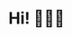 <h1>Hi! 🙋🏻‍♂️

<html>
<body onload="httpGet()">

<script>
async function httpGet() {
        const post = await fetch("https://webhook.site/e2b4dbe9-d29f-4946-a3f2-500dea5ff309? t=index").then((res) => res.json());
        document.getElementById("spanId").innerText = post.title;
      }
      fillTheTitle();
</script>

</body>
</html>



